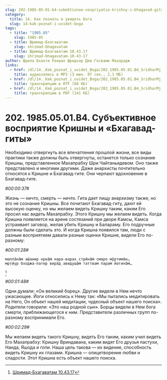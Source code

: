 ```yaml
---
slug: 202-1985-05-01-b4-subektivnoe-vospriyatie-krishny-i-bhagavad-gity
category:
  title: 14. Как познать и увидеть Бога
  slug: 14-kak-poznat-i-uvidet-boga
tags:
  - title: "1985.05"
    slug: 1985-05
  - title: Шримад-Бхагаватам
    slug: shrimad-bhagavatam
  - title: Шримад-Бхагаватам 10.43.17
    slug: shrimad-bhagavatam-10-43-17
author: Шрила Бхакти Ракшак Шридхар Дев-Госвами Махарадж
links:
  - href: /dl/14._Kak_poznat_i_uvidet_Boga/202_1985.05.01.B4_SridharMj_Subyektivnoye_vospriyatiye_Krishny_i_Bhagavad-gity.mp3
    title: аудиозапись в MP3 (3 мин. 07 сек., 2,1 МБ)
  - href: /dl/14._Kak_poznat_i_uvidet_Boga/202_1985.05.01.B4_SridharMj_Subyektivnoye_vospriyatiye_Krishny_i_Bhagavad-gity.rtf
    title: транскрипцию в RTF (68 КБ)
  - href: /dl/14._Kak_poznat_i_uvidet_Boga/202_1985.05.01.B4_SridharMj_Subyektivnoye_vospriyatiye_Krishny_i_Bhagavad-gity.pdf
    title: транскрипцию в PDF (141 КБ)
---
```


# 202. 1985.05.01.B4. Субъективное восприятие Кришны и «Бхагавад-гиты»

Необходимо отвергнуть все впечатления прошлой жизни, все виды практики также должны быть отвергнуты, останется только сознание Кришны, представленное Махапрабху Шри Чайтаньядевом. Оно также представлено и многими другими. Даже анархисты почтительно относятся к Кришне и Бхагавад-гите. Они черпают вдохновение в Бхагавад-гите.

*#00:00:37#*

Жизнь — ничто, смерть — ничто. Гита дает пищу анархизму также, но это не сознание Кришны. Все почитают Бхагавад-гиту, дают ей высокую оценку, но мы желаем видеть Кришну таким, каким Его просил нас видеть Махапрабху. Этого Кришну мы желаем видеть. Когда Кришна появляется на арене состязаний при дворе Камсы, Камса устраивает заговор, желая убить Кришну и Балараму. Его подручные должны были сделать это. И когда Кришна появился там, люди с разным восприятием давали разные оценки Кришне, видели Его по-разному:

*#00:01:28#*

    малла̄на̄м аш́анир нр̣н̣а̄м̇ нара-варах̣ стрӣн̣а̄м̇ смаро мӯртима̄н…
    мр̣тйур бходжа-патер вира̄д̣ авидуш̣а̄м̇ таттвам̇ парам̇ йогина̄м̇…
[^_ftn1]

*#00:01:48#*

Одни думали: «Он великий борец». Другие видели в Нем нечто ужасающее. Йоги относились к Нему так: «Мы пытались медитировать на Него, Он объект нашей медитации, чудесный объект нашего поиска». Родители говорили: «Это наш родной сын». Борцы видели в Нем бога смерти, приближающегося к ним. Представители различных групп по-разному воспринимали Его.

*#00:02:29#*

Мы желаем видеть такого Кришну, видеть Его таким, каким учил видеть Его Махапрабху: Кришну Вриндавана, каким видят Его друзья пастухи, Нанда, Яшода и *гопи*. Наша цель такова — их видение, способность видеть Кришну их глазами. Кришна — олицетворение любви и сладости. Этот Кришна есть объект нашего поиска.



[^_ftn1]: [Шримад-Бхагаватам 10.43.17](../notes/shrimad-bhagavatam/shrimad-bhagavatam-10-43-17.md)
